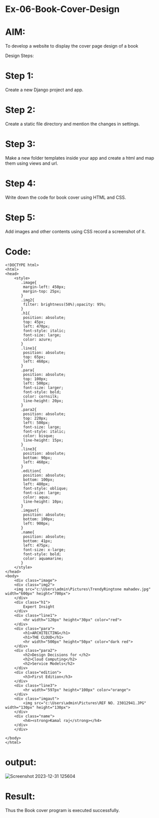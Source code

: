 # Ex-06-Book-Cover-Design
# AIM:
To develop a website to display the cover page design of a book

Design Steps:
# Step 1:
Create a new Django project and app.

# Step 2:
Create a static file directory and mention the changes in settings.

# Step 3:
Make a new folder templates inside your app and create a html and map them using views and url.

# Step 4:
Write down the code for book cover using HTML and CSS.

# Step 5:
Add images and other contents using CSS record a screenshot of it.

# Code:
```
<!DOCTYPE html>
<html>
<head>
    <style>
       .image{
        margin-left: 450px;
        margin-top: 25px;
       }
       .img2{
        filter: brightness(50%);opacity: 95%;
       }
       .h1{
        position: absolute;
        top: 45px;
        left: 470px;
        font-style: italic;
        font-size: large;
        color: azure;
       }
       .line1{
        position: absolute;
        top: 65px;
        left: 460px;
       }
       .para{
        position: absolute;
        top: 100px;
        left: 500px;
        font-size: larger;
        font-style: bold;
        color: cornsilk;
        line-height: 20px;
       }
       .para2{
        position: absolute;
        top: 220px;
        left: 500px;
        font-size: large;
        font-style: italic;
        color: bisque;
        line-height: 15px;
       }
       .line3{
        position: absolute;
        bottom: 90px;
        left: 460px;
       }
       .edition{
        position: absolute;
        bottom: 100px;
        left: 480px;
        font-style: oblique;
        font-size: large;
        color: aqua;
        line-height: 10px;
       }
       .imgaut{
        position: absolute;
        bottom: 100px;
        left: 900px;
       } 
       .name{
        position: absolute;
        bottom: 41px;
        left: 475px;
        font-size: x-large;
        font-style: bold;
        color: aquamarine;
       }
    </style>
</head>
<body>
    <div class="image">
    <div class="img2"> 
    <img src="c:\Users\admin\Pictures\TrendyRingtone mahadev.jpg" width="600px" height="700px">
    </div>
    <div class="h1">
        Expert Insight
    </div>
    <div class="line1">
        <hr width="120px" height="30px" color="red">
    </div>
    <div class="para">
        <h1>ARCHITECTING</h1> 
        <h1>THE CLOUD</h1>
        <hr width="500px" height="50px" color="dark red">
    </div>
    <div class="para2">
        <h2>Design Decisions for </h2>
        <h2>Cloud Computing</h2>
        <h2>Service Models</h2>
    </div>
    <div class="edition">
        <h3>First Edition</h3>
    </div>
    <div class="line3">
        <hr width="597px" height="100px" color="orange">
    </div>
    <div class="imgaut">
        <img src="c:\Users\admin\Pictures\REF NO. 23012941.JPG" width="130px" height="130px">
    </div>
    <div class="name">
        <h4><strong>Kamal raj</strong></h4>
    </div>
    </div>
    
</body>
</html>
```
# output:
![Screenshot 2023-12-31 125604](https://github.com/Kamal-Raj-A/Ex-06-Book-Cover-Design/assets/145742556/2af11305-ddfa-4147-b5c6-7232a676a099)

# Result:

Thus the Book cover program is executed successfully.

